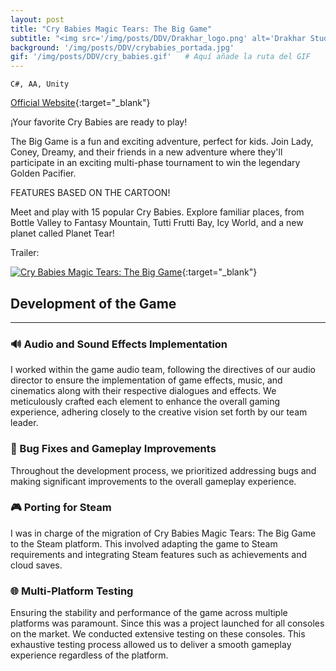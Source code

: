 ```yaml
---
layout: post
title: "Cry Babies Magic Tears: The Big Game"
subtitle: "<img src='/img/posts/DDV/Drakhar_logo.png' alt='Drakhar Studio Logo' style='width: 100px; float: left; margin-right: 10px;'> Drakhar Studio"
background: '/img/posts/DDV/crybabies_portada.jpg'
gif: '/img/posts/DDV/cry_babies.gif'   # Aquí añade la ruta del GIF
---
```


`C#, AA, Unity`

[Official Website](https://www.mergegames.com/games/cry-babies-magic-tears-the-big-game/){:target="_blank"}

¡Your favorite Cry Babies are ready to play!

The Big Game is a fun and exciting adventure, perfect for kids. Join Lady, Coney, Dreamy, and their friends in a new adventure where they'll participate in an exciting multi-phase tournament to win the legendary Golden Pacifier.

FEATURES BASED ON THE CARTOON!

Meet and play with 15 popular Cry Babies. Explore familiar places, from Bottle Valley to Fantasy Mountain, Tutti Frutti Bay, Icy World, and a new planet called Planet Tear!

Trailer:

[![Cry Babies Magic Tears: The Big Game](https://img.youtube.com/vi/9Kg-96IlAKY/0.jpg)](https://www.youtube.com/watch?v=9Kg-96IlAKY){:target="_blank"}

## Development of the Game

---

### 🔊 Audio and Sound Effects Implementation

I worked within the game audio team, following the directives of our audio director to ensure the implementation of game effects, music, and cinematics along with their respective dialogues and effects. We meticulously crafted each element to enhance the overall gaming experience, adhering closely to the creative vision set forth by our team leader.

### 🐛 Bug Fixes and Gameplay Improvements

Throughout the development process, we prioritized addressing bugs and making significant improvements to the overall gameplay experience. 

### 🎮 Porting for Steam

I was in charge of the migration of Cry Babies Magic Tears: The Big Game to the Steam platform. This involved adapting the game to Steam requirements and integrating Steam features such as achievements and cloud saves.

### 🌐 Multi-Platform Testing

Ensuring the stability and performance of the game across multiple platforms was paramount. Since this was a project launched for all consoles on the market. We conducted extensive testing on these consoles. This exhaustive testing process allowed us to deliver a smooth gameplay experience regardless of the platform.